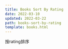 ```yaml
---
title: Books Sort By Rating
date: 2022-03-10
updated: 2022-03-22
path: books-sort-by-rating
template: books.html
---
```


按rating排序
